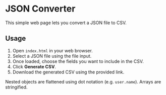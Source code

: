# JSON Converter

This simple web page lets you convert a JSON file to CSV.

## Usage

1. Open `index.html` in your web browser.
2. Select a JSON file using the file input.
3. Once loaded, choose the fields you want to include in the CSV.
4. Click **Generate CSV**.
5. Download the generated CSV using the provided link.

Nested objects are flattened using dot notation (e.g. `user.name`). Arrays are stringified.
